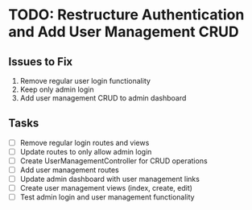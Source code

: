 # TODO: Restructure Authentication and Add User Management CRUD

## Issues to Fix
1. Remove regular user login functionality
2. Keep only admin login
3. Add user management CRUD to admin dashboard

## Tasks
- [ ] Remove regular login routes and views
- [ ] Update routes to only allow admin login
- [ ] Create UserManagementController for CRUD operations
- [ ] Add user management routes
- [ ] Update admin dashboard with user management links
- [ ] Create user management views (index, create, edit)
- [ ] Test admin login and user management functionality
